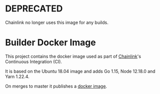 
# DEPRECATED

Chainlink no longer uses this image for any builds.

# Builder Docker Image

This project contains the docker image used as part of [Chainlink](https://github.com/smartcontractkit/chainlink)'s Continuous Integration (CI).

It is based on the Ubuntu 18.04 image and adds Go 1.15, Node 12.18.0 and Yarn 1.22.4.

On merges to master it publishes a [docker image](https://hub.docker.com/r/smartcontract/builder).

